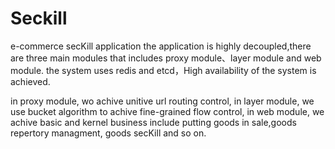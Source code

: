 # Seckill
e-commerce secKill application
the application is highly decoupled,there are three main modules that includes proxy module、layer module and web module.
the system uses redis and etcd，High availability of the system is achieved.

in proxy module, wo achive unitive url routing control, in layer module, we use bucket algorithm to achive fine-grained flow control,
in web module, we achive basic and kernel business include putting goods in sale,goods repertory managment, goods secKill and so on.
